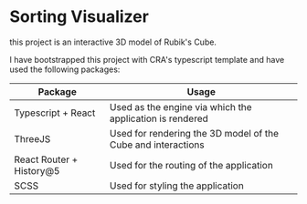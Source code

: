 # Sorting Visualizer

this project is an interactive 3D model of Rubik's Cube.

I have bootstrapped this project with CRA's typescript template and have used the following packages:

| Package                  | Usage                                                        |
|--------------------------|--------------------------------------------------------------|
| Typescript + React       | Used as the engine via which the application is rendered     |
| ThreeJS                  | Used for rendering the 3D model of the Cube and interactions |
| React Router + History@5 | Used for the routing of the application                      |
| SCSS                     | Used for styling the application                             |
